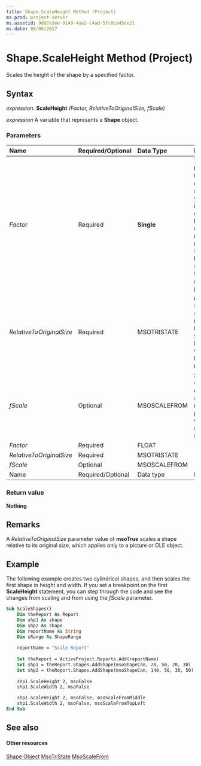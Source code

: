 ```yaml
---
title: Shape.ScaleHeight Method (Project)
ms.prod: project-server
ms.assetid: 9dd7a3ee-9149-4aa2-c4ad-5fc0ca45ee21
ms.date: 06/08/2017
---
```



# Shape.ScaleHeight Method (Project)
Scales the height of the shape by a specified factor.

## Syntax

 _expression_. **ScaleHeight** _(Factor,_ _RelativeToOriginalSize,_ _fScale)_

 _expression_ A variable that represents a **Shape** object.


### Parameters



|**Name**|**Required/Optional**|**Data Type**|**Description**|
|:-----|:-----|:-----|:-----|
| _Factor_|Required|**Single**|The ratio between the height of the shape after you resize it and the current height. For example, to make a rectangle 50 percent higher, specify 1.5 for the  _Factor_ parameter.|
| _RelativeToOriginalSize_|Required|MSOTRISTATE|**msoFalse** scales the shape relative to its current size. For Project, the value must be **msoFalse**.|
| _fScale_|Optional|MSOSCALEFROM|Specifies which part of the shape retains its position when the shape is scaled.|
| _Factor_|Required|FLOAT||
| _RelativeToOriginalSize_|Required|MSOTRISTATE||
| _fScale_|Optional|MSOSCALEFROM||
|Name|Required/Optional|Data type|Description|

### Return value

 **Nothing**


## Remarks

A  _RelativeToOriginalSize_ parameter value of **msoTrue** scales a shape relative to its original size, which applies only to a picture or OLE object.


## Example

The following example creates two cylindrical shapes, and then scales the first shape in height and width. If you set a breakpoint on the first **ScaleHeight** statement, you can step through the code and see the changes from scaling and from using the _fScale_ parameter.


```vb
Sub ScaleShapes()
    Dim theReport As Report
    Dim shp1 As shape
    Dim shp2 As shape
    Dim reportName As String
    Dim sRange As ShapeRange
    
    reportName = "Scale Report"
    
    Set theReport = ActiveProject.Reports.Add(reportName)
    Set shp1 = theReport.Shapes.AddShape(msoShapeCan, 20, 50, 20, 30)
    Set shp2 = theReport.Shapes.AddShape(msoShapeCan, 140, 50, 30, 50)
    
    shp1.ScaleHeight 2, msoFalse
    shp1.ScaleWidth 2, msoFalse

    shp1.ScaleHeight 2, msoFalse, msoScaleFromMiddle
    shp1.ScaleWidth 2, msoFalse, msoScaleFromTopLeft
End Sub
```


## See also


#### Other resources


[Shape Object](shape-object-project.md)
[MsoTriState](http://msdn.microsoft.com/en-us/library/office/ff860737%28v=office.15%29)
[MsoScaleFrom](http://msdn.microsoft.com/en-us/library/office/ff863348%28v=office.15%29)
